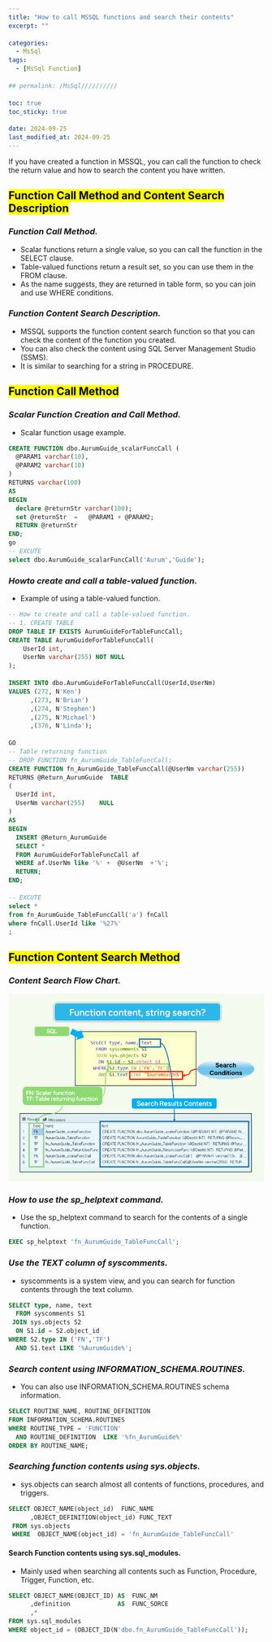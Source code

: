 ```yaml
---
title: "How to call MSSQL functions and search their contents"
excerpt: ""

categories:
  - MsSql
tags:
  - [MsSql Function]

## permalink: /MsSql//////////

toc: true
toc_sticky: true
 
date: 2024-09-25
last_modified_at: 2024-09-25
---
```

 If you have created a function in MSSQL, you can call the function to check the return value and how to search the content you have written.

## <mark>Function Call Method and Content Search Description<mark>

### ***Function Call Method.***

- Scalar functions return a single value, so you can call the function in the SELECT clause.
- Table-valued functions return a result set, so you can use them in the FROM clause.
- As the name suggests, they are returned in table form, so you can join and use WHERE conditions.

### ***Function Content Search Description.***

- MSSQL supports the function content search function so that you can check the content of the function you created.
- You can also check the content using SQL Server Management Studio (SSMS).
- It is similar to searching for a string in PROCEDURE.

## <mark>Function Call Method</mark>

### ***Scalar Function Creation and Call Method.***

- Scalar function usage example.

```sql
CREATE FUNCTION dbo.AurumGuide_scalarFuncCall (
  @PARAM1 varchar(10),
  @PARAM2 varchar(10) 
)
RETURNS varchar(100)
AS
BEGIN
  declare @returnStr varchar(100);
  set @returnStr  =   @PARAM1 + @PARAM2;
  RETURN @returnStr
END;
go
-- EXCUTE 
select dbo.AurumGuide_scalarFuncCall('Aurum','Guide');
```

### ***How ​​to create and call a table-valued function.***

- Example of using a table-valued function.

```sql
-- How to create and call a table-valued function.
-- 1. CREATE TABLE   
DROP TABLE IF EXISTS AurumGuideForTableFuncCall;
CREATE TABLE AurumGuideForTableFuncCall(
    UserId int,
    UserNm varchar(255) NOT NULL 
); 

INSERT INTO dbo.AurumGuideForTableFuncCall(UserId,UserNm) 
VALUES (272, N'Ken')
      ,(273, N'Brian')
      ,(274, N'Stephen')
      ,(275, N'Michael')
      ,(376, N'Linda');

GO
-- Table returning function
-- DROP FUNCTION fn_AurumGuide_TableFuncCall;
CREATE FUNCTION fn_AurumGuide_TableFuncCall(@UserNm varchar(255))
RETURNS @Return_AurumGuide  TABLE
(
  UserId int,
  UserNm varchar(255)    NULL 
)
AS
BEGIN
  INSERT @Return_AurumGuide
  SELECT *
  FROM AurumGuideForTableFuncCall af	 
  WHERE af.UserNm like '%' +  @UserNm  +'%';
  RETURN;
END;

-- EXCUTE
select * 
from fn_AurumGuide_TableFuncCall('a') fnCall
where fnCall.UserId like '%27%'
;
```

## <mark>Function Content Search Method</mark>

### ***Content Search Flow Chart.***

![This is a flow chart for searching function contents.](/assets/images/postsImages/MsSql/1053_function_Content_Search/1.png)

### ***How ​​to use the sp_helptext command.***

- Use the sp_helptext command to search for the contents of a single function.

```sql
EXEC sp_helptext 'fn_AurumGuide_TableFuncCall';
```

### ***Use the TEXT column of syscomments.***

- syscomments is a system view, and you can search for function contents through the text column.

```sql
SELECT type, name, text
  FROM syscomments S1
 JOIN sys.objects S2 
  ON S1.id = S2.object_id
WHERE S2.type IN ('FN','TF')
  AND S1.text LIKE '%AurumGuide%';
```

### ***Search content using INFORMATION_SCHEMA.ROUTINES.***

- You can also use INFORMATION_SCHEMA.ROUTINES schema information.

```sql
SELECT ROUTINE_NAME, ROUTINE_DEFINITION
FROM INFORMATION_SCHEMA.ROUTINES
WHERE ROUTINE_TYPE = 'FUNCTION'
  AND ROUTINE_DEFINITION  LIKE '%fn_AurumGuide%'
ORDER BY ROUTINE_NAME;
```

### ***Searching function contents using sys.objects.***

- sys.objects can search almost all contents of functions, procedures, and triggers.

```sql
SELECT OBJECT_NAME(object_id)  FUNC_NAME
      ,OBJECT_DEFINITION(object_id) FUNC_TEXT
 FROM sys.objects
 WHERE  OBJECT_NAME(object_id) = 'fn_AurumGuide_TableFuncCall'
```

#### **Search Function contents using sys.sql_modules.**

- Mainly used when searching all contents such as Function, Procedure, Trigger, Function, etc.

```sql
SELECT OBJECT_NAME(OBJECT_ID) AS  FUNC_NM
      ,definition             AS  FUNC_SORCE
      ,*
FROM sys.sql_modules  
WHERE object_id = (OBJECT_ID(N'dbo.fn_AurumGuide_TableFuncCall'));
```
